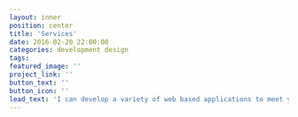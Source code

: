 ```yaml
---
layout: inner
position: center
title: 'Services'
date: 2016-02-20 22:00:00
categories: development design
tags:
featured_image: ''
project_link: ''
button_text: ''
button_icon: ''
lead_text: 'I can develop a variety of web based applications to meet your needs, from complex web applications to simple static websites. We can connect all your applications into one application to increase efficiency. I specialize in creating web applications built upon the Angular framework and .NET Core. Any applications built will be secure and scale to meet the needs of your business.'
---
```

